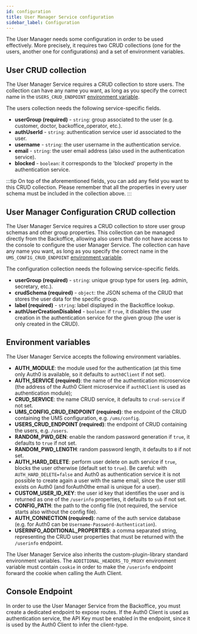 ```yaml
---
id: configuration
title: User Manager Service configuration
sidebar_label: Configuration
---
```

The User Manager needs some configuration in order to be used effectively.
More precisely, it requires two CRUD collections (one for the users, another one for configurations)
and a set of environment variables.

## User CRUD collection

The User Manager Service requires a CRUD collection to store users.
The collection can have any name you want, as long as you specify the correct name in the 
`USERS_CRUD_ENDPOINT` [environment variable](#environment-variables).

The users collection needs the following service-specific fields.

- **userGroup (required)** - `string`: group associated to the user (e.g. customer, doctor, backoffice_operator, etc.).
- **authUserId** - `string`: authentication service user id associated to the user.
- **username** - `string`: the user username in the authentication service.
- **email** - `string`: the user email address (also used in the authentication service).
- **blocked** - `boolean`: it corresponds to the 'blocked' property in the authentication service.

:::tip
On top of the aforementioned fields, you can add any field you want to this CRUD collection.
Please remember that all the properties in every user schema must be included in the collection above.
:::

## User Manager Configuration CRUD collection

The User Manager Service requires a CRUD collection to store user group schemas and other group properties.
This collection can be managed directly from the Backoffice, allowing also users that do not have access to the console
to configure the user Manager Service.
The collection can have any name you want, as long as you specify the correct name in the
`UMS_CONFIG_CRUD_ENDPOINT` [environment variable](#environment-variables).

The configuration collection needs the following service-specific fields.

- **userGroup (required)** - `string`: unique group type for users (eg. admin, secretary, etc.).
- **crudSchema (required)** - `object`: the JSON schema of the CRUD that stores the user data for the specific group.
- **label (required)** - `string`: label displayed in the Backoffice lookup.
- **authUserCreationDisabled** - `boolean`: if `true`, it disables the user creation in the authentication service for the given group (the user is only created in the CRUD).

## Environment variables

The User Manager Service accepts the following environment variables.

- **AUTH_MODULE**: the module used for the authentication (at this time only Auth0 is available, so it defaults to `auth0Client` if not set).
- **AUTH_SERVICE (required)**: the name of the authentication microservice (the address of the Auth0 Client microservice if `auth0Client` is used as authentication module);
- **CRUD_SERVICE**: the name CRUD service, it defaults to `crud-service` if not set.
- **UMS_CONFIG_CRUD_ENDPOINT (required)**: the endpoint of the CRUD containing the UMS configuration, e.g. `/ums/config`.
- **USERS_CRUD_ENDPOINT (required)**: the endpoint of CRUD containing the users, e.g. `/users`.
- **RANDOM_PWD_GEN**: enable the random password generation if `true`, it defaults to `true` if not set.
- **RANDOM_PWD_LENGTH**: random password length, it defaults to `8` if not set.
- **AUTH_HARD_DELETE**: perform user delete on auth service if `true`, blocks the user otherwise (default set to `true`).
  Be careful: with `AUTH_HARD_DELETE=false` and Auth0 as authentication service it is not possible to create again a
  user with the same email, since the user still exists on Auth0 (and forAuth0the email is unique for a user).
- **CUSTOM_USER_ID_KEY**: the user id key that identifies the user and is returned as one of the `/userinfo`
  properties, it defaults to `sub` if not set.
- **CONFIG_PATH**: the path to the config file (not required, the service starts also without the config file).
- **AUTH_CONNECTION (required)**: name of the auth service database (e.g. for Auth0 can be `Username-Password-Authentication`).
- **USERINFO_ADDITIONAL_PROPERTIES**: a comma separated string, representing the CRUD user properties that must be returned with the
  `/userinfo` endpoint.

The User Manager Service also inherits the custom-plugin-library standard environment variables.
The `ADDITIONAL_HEADERS_TO_PROXY` environment variable must contain `cookie` in order to make the `/userinfo`
endpoint forward the cookie when calling the Auth Client.

## Console Endpoint

In order to use the User Manager Service from the Backoffice, you must create a dedicated endpoint to expose routes.
If the Auth0 Client is used as authentication service, the API Key must be enabled in the endpoint,
since it is used by the Auth0 Client to infer the client-type.
